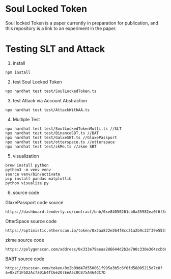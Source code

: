 # Soul Locked Token
Soul locked Token is a paper currently in preparation for publication, and this repository is a link to an experiment in the paper.

# Testing SLT and Attack
1. install
```
npm install
```

2. test Soul Locked Token
```
npx hardhat test test/SoulLockedToken.ts
```

3. test Attack via Account Abstraction
```
npx hardhat test test/AttackWithAA.ts
```

4. Multiple Test
```aiignore
npx hardhat test test/SoulLockedTokenMulti.ts //SLT
npx hardhat test test/BinanceSBT.ts //BAT
npx hardhat test test/GalxeSBT.ts //GlaxePassport
npx hardhat test test/otterspace.ts //otterspace
npx hardhat test test/zkMe.ts //zkme SBT
```

5. visualization
```
brew install python
python3 -m venv venv
source venv/bin/activate
pip install pandas matplotlib
python visualize.py 
```

6. source code

GlaxePassport code source
```
https://dashboard.tenderly.co/contract/bnb/0xe84050261cb0a35982ea0f6f3d9dff4b8ed3c012/code
```

OtterSpace source code
```
https://optimistic.etherscan.io/token/0x2aa822e264f8cc31a2b9c22f39e5551241e94dfb#code
```

zkme source code
```
https://polygonscan.com/address/0x333e79aeaa286644d2b2e700c330e364ccbb631a#code
```

BABT source code
```
https://bscscan.com/token/0x2b09d47d550061f995a3b5c6f0fd58005215d7c8?a=0x2f1FbD2Ac7a01E4fC6e207EeAac0C875A464dC7D
```

